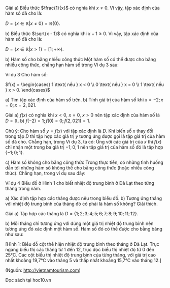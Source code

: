 Giải
a) Biểu thức $\frac{1}{x}$ có nghĩa khi $x \neq 0$. Vì vậy, tập xác định của hàm số đã cho là:

$D = \{x \in \mathbb{R} | x \neq 0\} = \mathbb{R}\{0\}$.

b) Biểu thức $\sqrt{x - 1}$ có nghĩa khi $x - 1 \geq 0$. Vì vậy, tập xác định của hàm số đã cho là:

$D = \{x \in \mathbb{R} | x > 1\} = [1; + \infty)$.

b) Hàm số cho bằng nhiều công thức
Một hàm số có thể được cho bằng nhiều công thức, chẳng hạn hàm số trong Ví dụ 3 sau:

Ví dụ 3 Cho hàm số:

$f(x) = \begin{cases}
1 \text{ nếu } x < 0 \\
0 \text{ nếu } x = 0 \\
1 \text{ nếu } x > 0.
\end{cases}$

a) Tìm tập xác định của hàm số trên.
b) Tính giá trị của hàm số khi $x = -2; x = 0; x = 2,021$.

Giải
a) $f(x)$ có nghĩa khi $x < 0$, $x = 0$, $x > 0$ nên tập xác định của hàm số là $D = \mathbb{R}$.
b) $f(-2) = 1; f(0) = 0; f(2,021) = 1$.

Chú ý: Cho hàm số $y = f(x)$ với tập xác định là $D$. Khi biến số $x$ thay đổi trong tập $D$ thì tập hợp các giá trị $y$ tương ứng được gọi là tập giá trị của hàm số đã cho.
Chẳng hạn, trong Ví dụ 3, ta có: Ứng với các giá trị của $x$ thì $f(x)$ chỉ nhận một trong ba giá trị $-1; 0; 1$ nên tập giá trị của hàm số đó là tập hợp $\{-1; 0; 1\}$.

c) Hàm số không cho bằng công thức
Trong thực tiễn, có những tình huống dẫn tới những hàm số không thể cho bằng công thức (hoặc nhiều công thức). Chẳng hạn, trong ví dụ sau đây:

Ví dụ 4 Biểu đồ ở Hình 1 cho biết nhiệt độ trung bình ở Đà Lạt theo từng tháng trong năm.

a) Xác định tập hợp các tháng được nêu trong biểu đồ.
b) Tương ứng tháng với nhiệt độ trung bình của tháng đó có phải là hàm số không? Giải thích.

Giải
a) Tập hợp các tháng là
$D = \{1; 2; 3; 4; 5; 6; 7; 8; 9; 10; 11; 12\}$.

b) Mỗi tháng chỉ tương ứng với đúng một giá trị nhiệt độ trung bình nên tương ứng đó xác định một hàm số. Hàm số đó có thể được cho bằng bảng như sau:

[Hình 1: Biểu đồ cột thể hiện nhiệt độ trung bình theo tháng ở Đà Lạt. Trục ngang biểu thị các tháng từ 1 đến 12, trục dọc biểu thị nhiệt độ từ 0 đến 25°C. Các cột biểu thị nhiệt độ trung bình của từng tháng, với giá trị cao nhất khoảng 19,7°C vào tháng 5 và thấp nhất khoảng 15,7°C vào tháng 12.]

(Nguồn: http://vietnamtourism.com)

Đọc sách tại hoc10.vn